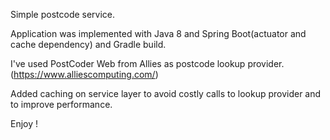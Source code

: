 Simple postcode service. 

Application was implemented with Java 8 and Spring Boot(actuator and cache dependency) and Gradle build.

I've used PostCoder Web from Allies as postcode lookup provider. (https://www.alliescomputing.com/)

Added caching on service layer to avoid costly calls to lookup provider and to improve performance. 

Enjoy !